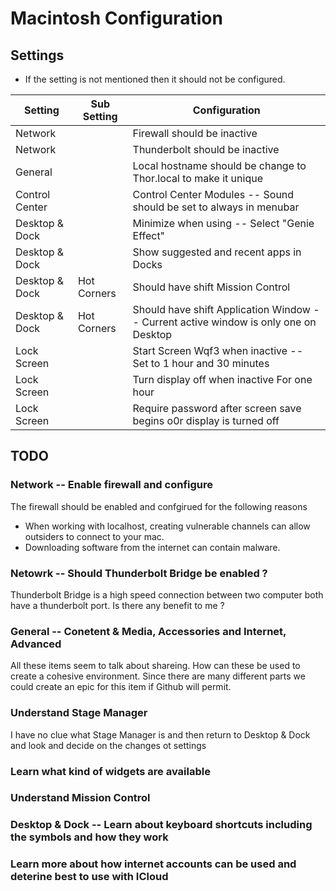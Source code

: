 # Macintosh Configuration

## Settings

* If the setting is not mentioned then it should not be configured.

| Setting | Sub Setting | Configuration | 
| ------- | ------------| ------------- | 
| Network | | Firewall should be inactive |
| Network | | Thunderbolt should be inactive |
| General | | Local hostname should be change to Thor.local to make it unique |
| Control Center | | Control Center Modules -- Sound should be set to always in menubar |
| Desktop & Dock | | Minimize when using -- Select "Genie Effect" |
| Desktop & Dock | | Show suggested and recent apps in Docks | 
| Desktop & Dock | Hot Corners | Should have shift Mission Control |
| Desktop & Dock | Hot Corners | Should have shift Application Window -- Current active window is only one on Desktop |
| Lock Screen    | | Start Screen Wqf3 when inactive -- Set to 1 hour and 30 minutes |
| Lock Screen    | | Turn display off when inactive For one hour |
| Lock Screen    | | Require password after screen save begins o0r display is turned off |

## TODO

### Network -- Enable firewall and configure
The firewall should be enabled and confgirued for the following reasons
* When working with localhost, creating vulnerable channels can allow outsiders to connect to your mac.
* Downloading software from the internet can contain malware.

### Netowrk -- Should Thunderbolt Bridge be enabled ?
Thunderbolt Bridge is a high speed connection between two computer both have a thunderbolt port.  Is there any benefit to me ?

### General -- Conetent & Media, Accessories and Internet, Advanced
All these items seem to talk about shareing.  How can these be used to create a cohesive environment.  Since there are many different parts we could create an epic for this item if Github will permit.

### Understand Stage Manager
I have no clue what Stage Manager is and then return to Desktop & Dock and look and decide on the changes ot settings 

### Learn what kind of widgets are available

### Understand Mission Control 

### Desktop & Dock -- Learn about keyboard shortcuts including the symbols and how they work

### Learn more about how internet accounts can be used and deterine best to use with ICloud

